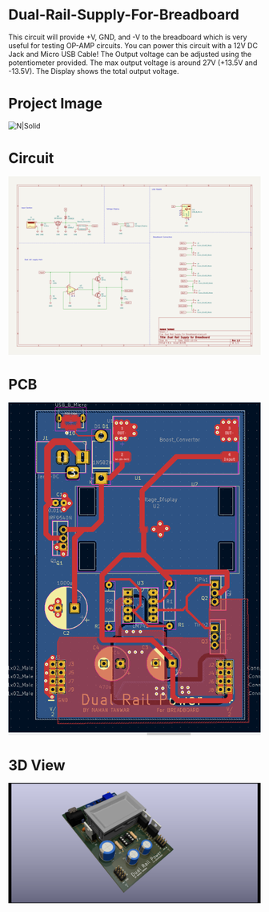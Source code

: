# Dual-Rail-Supply-For-Breadboard
This circuit will provide +V, GND, and -V to the breadboard which is very useful for testing OP-AMP circuits. You can power this circuit with a 12V DC Jack and Micro USB Cable!
The Output voltage can be adjusted using the potentiometer provided. The max output voltage is around 27V (+13.5V and -13.5V). The Display shows the total output voltage.


# Project Image
![N|Solid](https://raw.githubusercontent.com/naman-tanwar/Dual-Rail-Supply-For-Breadboard/main/Images/Final%20PCB/Closeup%202.jpg)

# Circuit
![N|Solid](https://raw.githubusercontent.com/naman-tanwar/Dual-Rail-Supply-For-Breadboard/main/Circuit.png)

# PCB
![N|Solid](https://raw.githubusercontent.com/naman-tanwar/Dual-Rail-Supply-For-Breadboard/main/Images/PCB%20Render/PCB2.PNG)

# 3D View
![N|Solid](https://raw.githubusercontent.com/naman-tanwar/Dual-Rail-Supply-For-Breadboard/main/Images/PCB%20Render/3D%20View%202.png)
